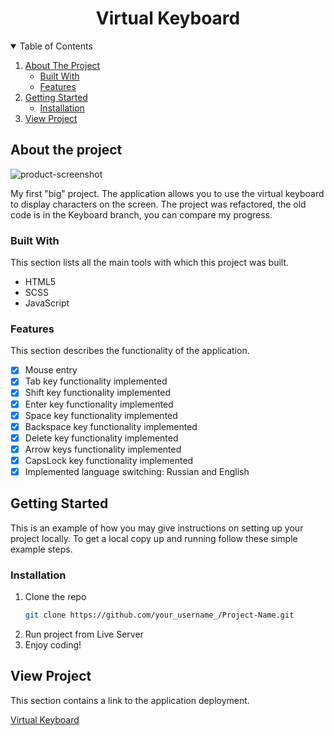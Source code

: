 <h1 align="center">Virtual Keyboard</h1>

<details open="open">
  <summary>Table of Contents</summary>
  <ol>
    <li>
      <a href="#about-the-project">About The Project</a>
      <ul>
        <li><a href="#built-with">Built With</a></li>
        <li><a href="#features">Features</a></li>
      </ul>
    </li>
    <li>
      <a href="#getting-started">Getting Started</a>
      <ul>
        <li><a href="#installation">Installation</a></li>
      </ul>
    </li>
    <li>
      <a href="#view-project">View Project</a>
    </li>
  </ol>
</details>

## About the project

![product-screenshot](https://user-images.githubusercontent.com/95077794/230789353-7e08d0e6-f61a-41ca-9a46-f13f0230f88f.png)

My first "big" project. The application allows you to use the virtual keyboard to display characters on the screen.
The project was refactored, the old code is in the Keyboard branch, you can compare my progress.

### Built With

This section lists all the main tools with which this project was built.

- HTML5
- SCSS
- JavaScript

### Features

This section describes the functionality of the application.

- [x] Mouse entry
- [x] Tab key functionality implemented
- [x] Shift key functionality implemented
- [x] Enter key functionality implemented
- [x] Space key functionality implemented
- [x] Backspace key functionality implemented
- [x] Delete key functionality implemented
- [x] Arrow keys functionality implemented
- [x] CapsLock key functionality implemented
- [x] Implemented language switching: Russian and English

## Getting Started

This is an example of how you may give instructions on setting up your project locally. To get a local copy up and running follow these simple example steps.

### Installation

1. Clone the repo
   ```sh
   git clone https://github.com/your_username_/Project-Name.git
   ```
2. Run project from Live Server
3. Enjoy coding!

## View Project

This section contains a link to the application deployment.

[Virtual Keyboard](https://arterixs.github.io/Virtual-Keyboard/index.html)
